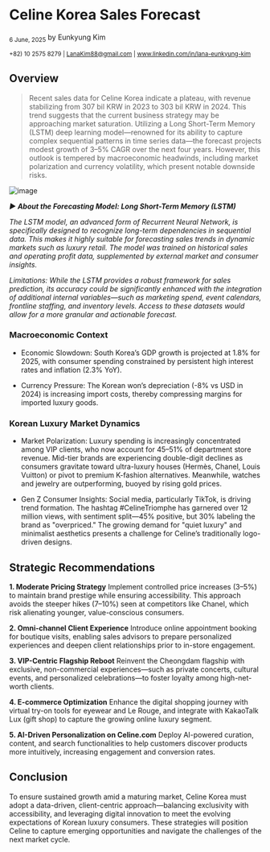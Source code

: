 # Celine Korea Sales Forecast
<sub>6 June, 2025</sub>
by Eunkyung Kim

<sup>+82) 10 2575 8279 | LanaKim88@gmail.com | www.linkedin.com/in/lana-eunkyung-kim</sup>

## Overview

>Recent sales data for Celine Korea indicate a plateau, with revenue stabilizing from 307 bil KRW in 2023 to 303 bil KRW  in 2024. This trend suggests that the current business strategy may be approaching market saturation. Utilizing a Long Short-Term Memory (LSTM) deep learning model—renowned for its ability to capture complex sequential patterns in time series data—the forecast projects modest growth of 3–5% CAGR over the next four years. However, this outlook is tempered by macroeconomic headwinds, including market polarization and currency volatility, which present notable downside risks.

![image](https://github.com/user-attachments/assets/5ecb848b-9a64-4111-9710-9d9f63c77fae)


**_► About the Forecasting Model: Long Short-Term Memory (LSTM)_**

_The LSTM model, an advanced form of Recurrent Neural Network, is specifically designed to recognize long-term dependencies in sequential data. This makes it highly suitable for forecasting sales trends in dynamic markets such as luxury retail. The model was trained on historical sales and operating profit data, supplemented by external market and consumer insights._

_Limitations:
While the LSTM provides a robust framework for sales prediction, its accuracy could be significantly enhanced with the integration of additional internal variables—such as marketing spend, event calendars, frontline staffing, and inventory levels. Access to these datasets would allow for a more granular and actionable forecast._


### Macroeconomic Context
* Economic Slowdown: South Korea’s GDP growth is projected at 1.8% for 2025, with consumer spending constrained by persistent high interest rates and inflation (2.3% YoY).

* Currency Pressure: The Korean won’s depreciation (-8% vs USD in 2024) is increasing import costs, thereby compressing margins for imported luxury goods.

### Korean Luxury Market Dynamics
* Market Polarization: Luxury spending is increasingly concentrated among VIP clients, who now account for 45–51% of department store revenue. Mid-tier brands are experiencing double-digit declines as consumers gravitate toward ultra-luxury houses (Hermès, Chanel, Louis Vuitton) or pivot to premium K-fashion alternatives. Meanwhile, watches and jewelry are outperforming, buoyed by rising gold prices.

* Gen Z Consumer Insights: Social media, particularly TikTok, is driving trend formation. The hashtag #CelineTriomphe has garnered over 12 million views, with sentiment split—45% positive, but 30% labeling the brand as "overpriced." The growing demand for "quiet luxury" and minimalist aesthetics presents a challenge for Celine’s traditionally logo-driven designs.


## Strategic Recommendations
**1. Moderate Pricing Strategy**
Implement controlled price increases (3–5%) to maintain brand prestige while ensuring accessibility. This approach avoids the steeper hikes (7–10%) seen at competitors like Chanel, which risk alienating younger, value-conscious consumers.

**2. Omni-channel Client Experience**
Introduce online appointment booking for boutique visits, enabling sales advisors to prepare personalized experiences and deepen client relationships prior to in-store engagement.

**3. VIP-Centric Flagship Reboot**
Reinvent the Cheongdam flagship with exclusive, non-commercial experiences—such as private concerts, cultural events, and personalized celebrations—to foster loyalty among high-net-worth clients.

**4. E-commerce Optimization**
Enhance the digital shopping journey with virtual try-on tools for eyewear and Le Rouge, and integrate with KakaoTalk Lux (gift shop) to capture the growing online luxury segment.

**5. AI-Driven Personalization on Celine.com**
Deploy AI-powered curation, content, and search functionalities to help customers discover products more intuitively, increasing engagement and conversion rates.

## Conclusion
To ensure sustained growth amid a maturing market, Celine Korea must adopt a data-driven, client-centric approach—balancing exclusivity with accessibility, and leveraging digital innovation to meet the evolving expectations of Korean luxury consumers. These strategies will position Celine to capture emerging opportunities and navigate the challenges of the next market cycle.
